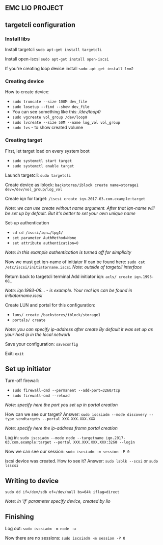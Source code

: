 ## EMC LIO PROJECT

## targetcli configuration

### Install libs

Install targetcli 
`sudo apt-get install targetcli`

Install open-iscsi 
`sudo apt-get install open-iscsi`

If you're creating loop device install 
`sudo apt-get install lvm2`

### Creating device

How to create device: 

* `sudo truncate --size 100M dev_file`
* `sudo losetup --find --show dev_file`
* You can see something like this: */dev/loop0*
* `sudo vgcreate vol_group /dev/loop0`
* `sudo lvcreate --size 50M --name log_vol vol_group`
* `sudo lvs` - to show created volume

### Creating target

First, let target load on every system boot 

* `sudo systemctl start target`
* `sudo systemctl enable target`

Launch targetcli: `sudo targetcli`

Create device as iblock: `backstores/iblock create name=storage1 dev=/dev/vol_group/log_vol`

Create iqn for target: `/iscsi create iqn.2017-03.com.example:target`

*Note: we can use create without name argument. After that iqn-name will be*
*set up by default. But it's better to set your own unique name*

Set-up authentication

* `cd cd /iscsi/iqn…/tpg1/`
* `set parameter AuthMethod=None`
* `set attribute authentication=0`

*Note: in this example authentication is turned off for simplicity*

Now we must get iqn-name of initiator
If can be found here: `sudo cat /etc/iscsi/initiatorname.iscsi`
*Note: outside of targetcli interface*

Return back to targetcli terminal
Add initiator iqn: `acls/ create iqn.1993-08…`

*Note: iqn.1993-08... - is example. Your real iqn can be found in initiatorname.iscsi*

Create LUN and portal for this configuration:

* `luns/ create /backstores/iblock/storage1`
* `portals/ create`

*Note: you can specify ip-address after create*
*By default it was set up as your host ip in the local network*

Save your configuration: `saveconfig`

Exit: `exit`

## Set up initiator

Turn-off firewall:

* `sudo firewall-cmd --permanent --add-port=3260/tcp`
* `sudo firewall-cmd --reload`

*Note: specify here the port you set up in portal creation*

How can we see our target?
Answer: `sudo iscsiadm --mode discovery --type sendtargets --portal XXX.XXX.XXX.XXX`

*Note: specify here the ip-address fromn portal creation*

Log in: 
`sudo iscsiadm --mode node --targetname iqn.2017-03.com.example:target --portal XXX.XXX.XXX.XXX:3260 --login`

Now we can see our session: `sudo iscsiadm -m session -P 0`

iscsi device was created. How to see it?
Answer: `sudo lsblk --scsi` 
or 
`sudo lsscsi`

## Writing to device

`sudo dd if=/dev/sdb of=/dev/null bs=64k iflag=direct`

*Note: in 'if' parameter specify device, created by lio*

## Finishing

Log out: 
`sudo iscsiadm -m node -u`

Now there are no sessions: 
`sudo iscsiadm -m session -P 0`



